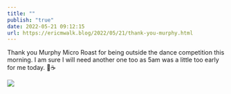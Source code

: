 ```yaml
---
title: ""
publish: "true"
date: 2022-05-21 09:12:15
url: https://ericmwalk.blog/2022/05/21/thank-you-murphy.html
---
```


Thank you Murphy Micro Roast for being outside the dance competition this morning. I am sure I will need another one too as 5am was a little too early for me today. 🥱☕️


![](https://ericmwalk.blog/uploads/2022/04e586b903.jpg)